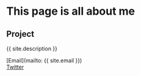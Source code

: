 # This page is all about me

## Project

{{ site.description }}

[Email](mailto: {{ site.email }})  
[Twitter](http://twitter.com/DanTBrady)

